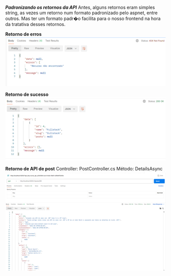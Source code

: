 ***Padronizando os retornos da API***
Antes, alguns retornos eram simples string, as vezes um retorno num formato padronizado pelo aspnet, entre outros.
Mas ter um formato padr�o facilita para o nosso frontend na hora da tratativa desses retornos.

**Retorno de erros**
![Retorno de erros](Content/Images/error-response.png)

**Retorno de sucesso**
![Retorno de sucesso](Content/Images/success-response.png)

**Retorno de API de post**
Controller: PostController.cs
Método: DetailsAsync
![Retorno de sucesso](Content/Images/apiposts.png)
